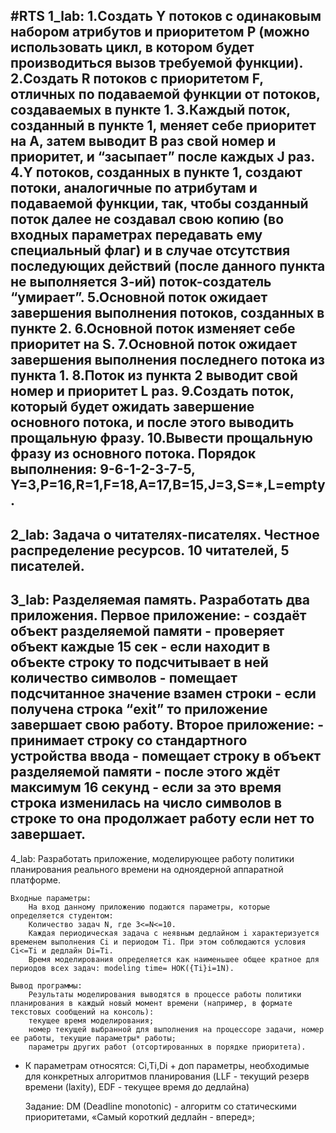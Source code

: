 #RTS
1_lab: 
    1.Создать Y потоков с одинаковым набором атрибутов и приоритетом P (можно использовать цикл, в котором будет производиться вызов требуемой функции).
    2.Создать R потоков с приоритетом F, отличных по подаваемой функции от потоков, создаваемых в пункте 1.
    3.Каждый поток, созданный в пункте 1, меняет себе приоритет на A, затем выводит B раз свой номер и приоритет, и “засыпает” после каждых J раз.
    4.Y потоков, созданных в пункте 1, создают потоки, аналогичные  по атрибутам и подаваемой функции, так, чтобы созданный поток далее не создавал свою копию (во входных параметрах передавать ему специальный флаг)  и в случае отсутствия последующих действий (после данного пункта не выполняется 3-ий) поток-создатель “умирает”.
    5.Основной поток ожидает завершения выполнения потоков, созданных в пункте 2.
    6.Основной поток изменяет себе приоритет на S.
    7.Основной поток ожидает завершения выполнения последнего потока из пункта 1.
    8.Поток из пункта 2 выводит свой номер и приоритет L раз.
    9.Создать поток, который будет ожидать завершение основного потока, и после этого выводить прощальную фразу.
    10.Вывести прощальную фразу из основного потока.
    Порядок выполнения: 9-6-1-2-3-7-5, Y=3,P=16,R=1,F=18,A=17,B=15,J=3,S=*,L=empty.
----------------------------------------------------------------------------------------------
2_lab:
    Задача о читателях-писателях. Честное распределение ресурсов. 10 читателей, 5 писателей.
----------------------------------------------------------------------------------------------
3_lab:
    Разделяемая память. Разработать два приложения. 
    Первое приложение:
        - создаёт объект разделяемой памяти 
        - проверяет объект каждые 15 сек
        - если находит в объекте строку то подсчитывает в ней количество символов 
        - помещает подсчитанное значение взамен строки 
        - если получена строка “exit” то приложение завершает свою работу.
    Второе приложение:
        - принимает строку со стандартного устройства ввода
        - помещает строку в объект разделяемой памяти
        - после этого ждёт максимум 16 секунд
        - если за это время строка изменилась на число символов в строке то она продолжает работу если нет то завершает.
----------------------------------------------------------------------------------------------
4_lab:
    Разработать приложение, моделирующее работу политики планирования реального времени на одноядерной аппаратной платформе.
    
    Входные параметры:
        На вход данному приложению подаются параметры, которые определяется студентом:
        Количество задач N, где 3<=N<=10.
        Каждая периодическая задача с неявным дедлайном i характеризуется временем выполнения Ci и периодом Ti. При этом соблюдаются условия Ci<=Ti и дедлайн Di=Ti.
        Время моделирования определяется как наименьшее общее кратное для периодов всех задач: modeling time= НОК({Ti}i=1N).

    Вывод программы:
        Результаты моделирования выводятся в процессе работы политики планирования в каждый новый момент времени (например, в формате текстовых сообщений на консоль):
        текущее время моделирования;
        номер текущей выбранной для выполнения на процессоре задачи, номер ее работы, текущие параметры* работы;
        параметры других работ (отсортированных в порядке приоритета).

*   К параметрам относятся: Ci,Ti,Di + доп параметры, необходимые для конкретных алгоритмов планирования (LLF -             текущий резерв времени (laxity), EDF - текущее время до дедлайна)

    Задание: DM (Deadline monotonic) - алгоритм со статическими приоритетами, «Самый короткий дедлайн - вперед»;